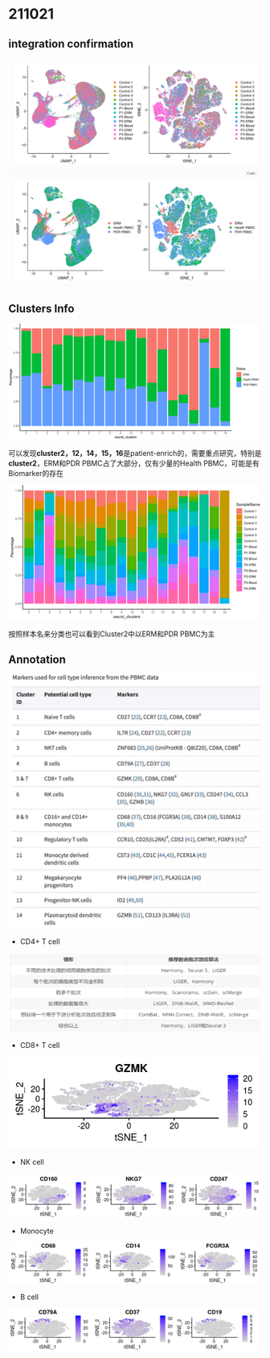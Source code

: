 # 211021

## integration confirmation

![](../.gitbook/assets/image.png)

## Clusters Info

![](<../.gitbook/assets/image (3).png>)

可以发现**cluster2，12，14，15，16**是patient-enrich的，需要重点研究，特别是**cluster2**，ERM和PDR PBMC占了大部分，仅有少量的Health PBMC，可能是有Biomarker的存在

![](<../.gitbook/assets/image (4).png>)

按照样本名来分类也可以看到Cluster2中以ERM和PDR PBMC为主

## Annotation

![](../.gitbook/assets/1f507d9d3f389fea1efb56ee578cc89.jpg)

* CD4+ T cell

![](<../.gitbook/assets/image (2).png>)

* CD8+ T cell

![](<../.gitbook/assets/image (1).png>)

* NK cell

![](<../.gitbook/assets/image (11).png>)

* Monocyte

![](<../.gitbook/assets/image (6).png>)

* B cell

![](<../.gitbook/assets/image (12).png>)

